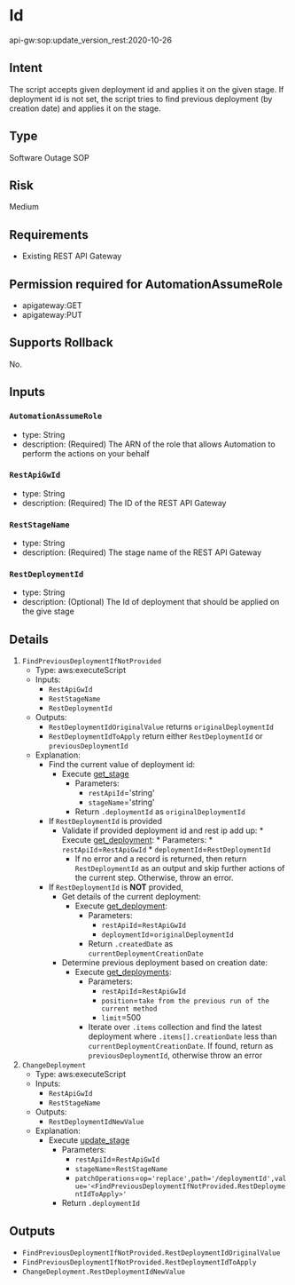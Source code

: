 # Id
api-gw:sop:update_version_rest:2020-10-26

## Intent
The script accepts given deployment id and applies it on the given stage. If deployment id is not set, the script tries
to find previous deployment (by creation date) and applies it on the stage.

## Type
Software Outage SOP

## Risk
Medium

## Requirements
* Existing REST API Gateway

## Permission required for AutomationAssumeRole
* apigateway:GET
* apigateway:PUT

## Supports Rollback
No.

## Inputs
### `AutomationAssumeRole`
  * type: String
  * description: (Required) The ARN of the role that allows Automation to perform the actions on your behalf
### `RestApiGwId`
  * type: String
  * description: (Required) The ID of the REST API Gateway
### `RestStageName`
  * type: String
  * description: (Required) The stage name of the REST API Gateway
### `RestDeploymentId`
  * type: String
  * description: (Optional) The Id of deployment that should be applied on the give stage

## Details

1. `FindPreviousDeploymentIfNotProvided`
    * Type: aws:executeScript
    * Inputs:
        * `RestApiGwId`
        * `RestStageName`
        * `RestDeploymentId`
    * Outputs:
        * `RestDeploymentIdOriginalValue` returns `originalDeploymentId`
        * `RestDeploymentIdToApply` return either `RestDeploymentId` or `previousDeploymentId`
    * Explanation:
        * Find the current value of deployment id:
          * Execute [get_stage](https://boto3.amazonaws.com/v1/documentation/api/latest/reference/services/apigateway.html#APIGateway.Client.get_stage)
            * Parameters:
              * `restApiId`='string'
              * `stageName`='string'
            * Return `.deploymentId` as `originalDeploymentId`
        * If `RestDeploymentId` is provided
          * Validate if provided deployment id and rest ip add up:
              *
              Execute [get_deployment](https://boto3.amazonaws.com/v1/documentation/api/latest/reference/services/apigateway.html#APIGateway.Client.get_deployment):
                  * Parameters:
                      * `restApiId`=`RestApiGwId`
                      * `deploymentId`=`RestDeploymentId`
              * If no error and a record is returned, then return `RestDeploymentId` as an output and skip further
                actions of the current step. Otherwise, throw an error.
        * If `RestDeploymentId` is **NOT** provided, 
          * Get details of the current deployment:
            * Execute [get_deployment](https://boto3.amazonaws.com/v1/documentation/api/latest/reference/services/apigateway.html#APIGateway.Client.get_deployment):
              * Parameters:
                * `restApiId`=`RestApiGwId`
                * `deploymentId`=`originalDeploymentId`
              * Return `.createdDate` as `currentDeploymentCreationDate`
          * Determine previous deployment based on creation date:
            * Execute [get_deployments](https://boto3.amazonaws.com/v1/documentation/api/latest/reference/services/apigateway.html#APIGateway.Client.get_deployments):
                * Parameters:
                    * `restApiId`=`RestApiGwId`
                    * `position`=`take from the previous run of the current method`
                    * `limit`=500
                * Iterate over `.items` collection and find the latest deployment where `.items[].creationDate` less
                  than `currentDeploymentCreationDate`. If found, return as `previousDeploymentId`, otherwise throw an
                  error
1. `ChangeDeployment`
    * Type: aws:executeScript
    * Inputs:
        * `RestApiGwId`
        * `RestStageName`
    * Outputs:
        * `RestDeploymentIdNewValue`
    * Explanation:
        * Execute [update_stage](https://boto3.amazonaws.com/v1/documentation/api/latest/reference/services/apigateway.html#APIGateway.Client.update_stage)
          * Parameters:
            * `restApiId`=`RestApiGwId`
            * `stageName`=`RestStageName`
            * `patchOperations`=`op='replace',path='/deploymentId',value='<FindPreviousDeploymentIfNotProvided.RestDeploymentIdToApply>'`
          * Return `.deploymentId`

## Outputs
* `FindPreviousDeploymentIfNotProvided.RestDeploymentIdOriginalValue`
* `FindPreviousDeploymentIfNotProvided.RestDeploymentIdToApply`
* `ChangeDeployment.RestDeploymentIdNewValue`